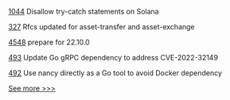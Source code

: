 
[1044](https://github.com/hyperledger/solang/pull/1044) Disallow try-catch statements on Solana

[327](https://github.com/hyperledger-labs/weaver-dlt-interoperability/pull/327) Rfcs updated for asset-transfer and asset-exchange

[4548](https://github.com/hyperledger/besu/pull/4548) prepare for 22.10.0

[493](https://github.com/hyperledger/fabric-gateway/pull/493) Update Go gRPC dependency to address CVE-2022-32149

[492](https://github.com/hyperledger/fabric-gateway/pull/492) Use nancy directly as a Go tool to avoid Docker dependency


[See more >>>](https://start-here.hyperledger.org/pull-requests)
